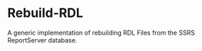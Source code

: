 # Rebuild-RDL
A generic implementation of rebuilding RDL Files from the SSRS ReportServer database.
